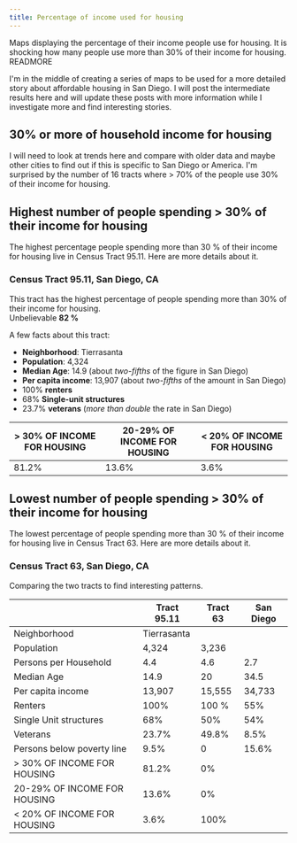 ```yaml
---
title: Percentage of income used for housing
---
```

Maps displaying the percentage of their income people use for housing.
It is shocking how many people use more than 30% of their income for housing.
READMORE

I'm in the middle of creating a series of maps to be used for a more detailed story about affordable housing in San Diego. 
I will post the intermediate results here and will update these posts with more information while I investigate more and find interesting stories.

## 30% or more of household income for housing

<div id="sdmaps-housing-income"></div>

I will need to look at trends here and compare with older data and maybe other cities to find out if this is specific to San Diego or America.
I'm surprised by the number of 16 tracts where > 70% of the people use 30% of their income for housing. 

## Highest number of people spending > 30% of their income for housing

The highest percentage people spending more than 30 % of their income for housing live in Census Tract 95.11.
Here are more details about it.

### Census Tract 95.11, San Diego, CA

This tract has the highest percentage of people spending more than 30% of their income for housing.  
Unbelievable **82 %**

A few facts about this tract:

- **Neighborhood**: Tierrasanta
- **Population**: 4,324
- **Median Age**: 14.9 (about *two-fifths* of the figure in San Diego)
- **Per capita income**: 13,907 (about *two-fifths* of the amount in San Diego)
- 100% **renters**
- 68% **Single-unit structures**
- 23.7% **veterans** (*more than double* the rate in San Diego)


| > 30% OF INCOME FOR HOUSING | 20-29% OF INCOME FOR HOUSING | < 20% OF INCOME FOR HOUSING |
---------------------------|----------------------------|---------------------------|
81.2% | 13.6% |3.6% |


<div id="sdmaps-tract-9511"></div>

## Lowest number of people spending > 30% of their income for housing

The lowest percentage of people spending more than 30 % of their income for housing live in Census Tract 63.
Here are more details about it.

### Census Tract 63, San Diego, CA

Comparing the two tracts to find interesting patterns.

|| Tract 95.11 | Tract 63 | San Diego
---------------------------|----------------------------|---------------------------|-------------|
Neighborhood | Tierrasanta | | 
Population | 4,324 | 3,236 | 
Persons per Household | 4.4 | 4.6 | 2.7
Median Age | 14.9 | 20 | 34.5
Per capita income | 13,907 | 15,555 | 34,733
Renters | 100% | 100 % | 55%
Single Unit structures | 68% | 50% | 54%
Veterans | 23.7% | 49.8% | 8.5%
Persons below poverty line | 9.5% | 0 | 15.6%
> 30% OF INCOME FOR HOUSING | 81.2% | 0% | 
20-29% OF INCOME FOR HOUSING | 13.6% | 0% | 
< 20% OF INCOME FOR HOUSING | 3.6% | 100% | 
